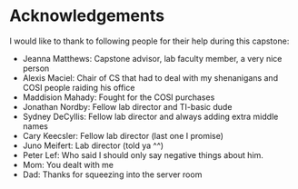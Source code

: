 # Acknowledgements
I would like to thank to following people for their help during this capstone:

- Jeanna Matthews: Capstone advisor, lab faculty member, a very nice person
- Alexis Maciel: Chair of CS that had to deal with my shenanigans and COSI people raiding his office
- Maddision Mahady: Fought for the COSI purchases
- Jonathan Nordby: Fellow lab director and TI-basic dude
- Sydney DeCyllis: Fellow lab director and always adding extra middle names
- Cary Keecsler: Fellow lab director (last one I promise)
- Juno Meifert: Lab director (told ya ^^) 
- Peter Lef: Who said I should only say negative things about him.
- Mom: You dealt with me
- Dad: Thanks for squeezing into the server room